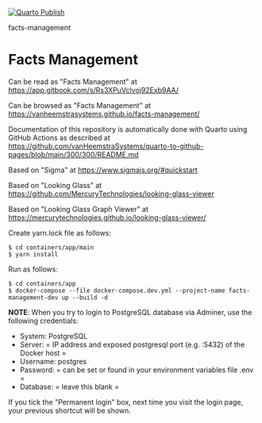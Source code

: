 [![Quarto Publish](https://github.com/vanHeemstraSystems/facts-management/actions/workflows/publish.yml/badge.svg)](https://github.com/vanHeemstraSystems/facts-management/actions/workflows/publish.yml)

facts-management
# Facts Management

Can be read as "Facts Management" at https://app.gitbook.com/s/Rs3XPuVclvoj92Exb9AA/

Can be browsed as "Facts  Management" at https://vanheemstrasystems.github.io/facts-management/

Documentation of this repository is automatically done with Quarto using GitHub Actions as described at https://github.com/vanHeemstraSystems/quarto-to-github-pages/blob/main/300/300/README.md

Based on "Sigma" at https://www.sigmajs.org/#quickstart

Based on "Looking Glass" at https://github.com/MercuryTechnologies/looking-glass-viewer

Based on "Looking Glass Graph Viewer" at https://mercurytechnologies.github.io/looking-glass-viewer/

Create yarn.lock file as follows:

```
$ cd containers/app/main
$ yarn install
```

Run as follows:

```
$ cd containers/app
$ docker-compose --file docker-compose.dev.yml --project-name facts-management-dev up --build -d
```

**NOTE**: When you try to login to PostgreSQL database via Adminer, use the following credentials:

- System: PostgreSQL
- Server: = IP address and exposed postgresql port (e.g. :5432) of the Docker host =
- Username: postgres
- Password: = can be set or found in your environment variables file .env =
- Database: = leave this blank =

If you tick the "Permanent login" box, next time you visit the login page, your previous shortcut will be shown.
